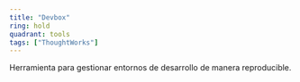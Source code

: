 ```yaml
---
title: "Devbox"
ring: hold
quadrant: tools
tags: ["ThoughtWorks"]
---
```


Herramienta para gestionar entornos de desarrollo de manera reproducible.
